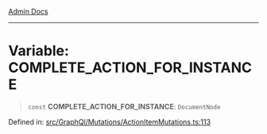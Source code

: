 [Admin Docs](/)

***

# Variable: COMPLETE\_ACTION\_FOR\_INSTANCE

> `const` **COMPLETE\_ACTION\_FOR\_INSTANCE**: `DocumentNode`

Defined in: [src/GraphQl/Mutations/ActionItemMutations.ts:113](https://github.com/PalisadoesFoundation/talawa-admin/blob/main/src/GraphQl/Mutations/ActionItemMutations.ts#L113)
